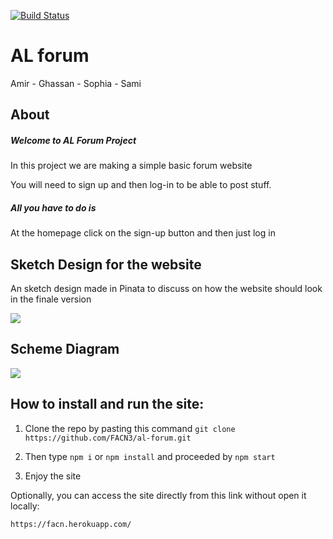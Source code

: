 [![Build Status](https://travis-ci.org/FACN3/al-forum.svg?branch=master)](https://travis-ci.org/FACN3/al-forum)

 # AL forum
 Amir - Ghassan - Sophia - Sami

 ## About

 ##### Welcome to AL Forum Project

In this project we are making a simple basic forum website

You will need to sign up and then log-in to be able to post stuff.

 ##### All you have to do is

At the homepage click on the sign-up button and then just log in

 ## Sketch Design for the website
 An sketch design made in Pinata to discuss on how the website should look in the finale version 

![](https://user-images.githubusercontent.com/24490876/34077755-57f9f136-e314-11e7-8c98-180cf1c94a4e.jpg)

 ## Scheme Diagram

 ![](https://user-images.githubusercontent.com/24490876/33879685-de7c3e52-df37-11e7-912a-33346bf398b5.png)


 ## How to install and run the site:

 1) Clone the repo by pasting this command ```git clone https://github.com/FACN3/al-forum.git```
 
 2) Then type `npm i` or `npm install` and proceeded by `npm start`
 
 3) Enjoy the site
 
 Optionally, you can access the site directly from this link without open it locally:
 
 `https://facn.herokuapp.com/`
